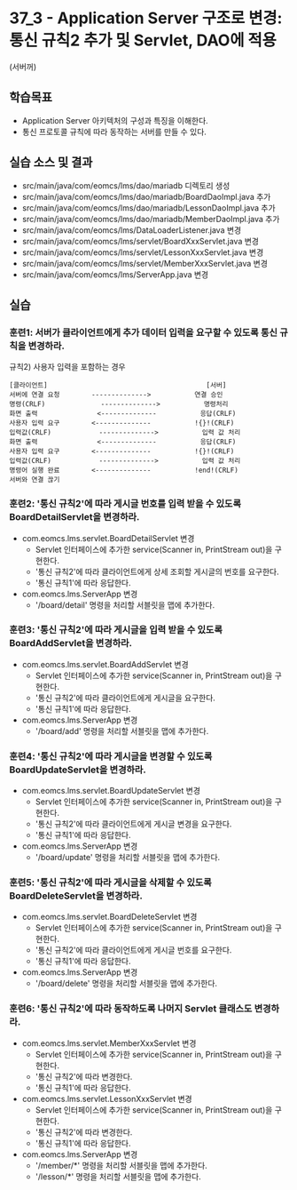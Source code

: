 # 37_3 - Application Server 구조로 변경: 통신 규칙2 추가 및 Servlet, DAO에 적용 
(서버꺼)

## 학습목표

- Application Server 아키텍처의 구성과 특징을 이해한다.
- 통신 프로토콜 규칙에 따라 동작하는 서버를 만들 수 있다.

## 실습 소스 및 결과

- src/main/java/com/eomcs/lms/dao/mariadb 디렉토리 생성
- src/main/java/com/eomcs/lms/dao/mariadb/BoardDaoImpl.java 추가
- src/main/java/com/eomcs/lms/dao/mariadb/LessonDaoImpl.java 추가
- src/main/java/com/eomcs/lms/dao/mariadb/MemberDaoImpl.java 추가
- src/main/java/com/eomcs/lms/DataLoaderListener.java 변경
- src/main/java/com/eomcs/lms/servlet/BoardXxxServlet.java 변경
- src/main/java/com/eomcs/lms/servlet/LessonXxxServlet.java 변경
- src/main/java/com/eomcs/lms/servlet/MemberXxxServlet.java 변경
- src/main/java/com/eomcs/lms/ServerApp.java 변경

## 실습  

### 훈련1: 서버가 클라이언트에게 추가 데이터 입력을 요구할 수 있도록 통신 규칙을 변경하라. 
규칙2) 사용자 입력을 포함하는 경우
```
[클라이언트]                                        [서버]
서버에 연결 요청        -------------->           연결 승인
명령(CRLF)              -------------->           명령처리
화면 출력               <--------------           응답(CRLF)
사용자 입력 요구        <--------------           !{}!(CRLF)
입력값(CRLF)            -------------->           입력 값 처리
화면 출력               <--------------           응답(CRLF)
사용자 입력 요구        <--------------           !{}!(CRLF)
입력값(CRLF)            -------------->           입력 값 처리
명령어 실행 완료        <--------------           !end!(CRLF)
서버와 연결 끊기
```

### 훈련2: '통신 규칙2'에 따라 게시글 번호를 입력 받을 수 있도록 BoardDetailServlet을 변경하라. 

- com.eomcs.lms.servlet.BoardDetailServlet 변경
  - Servlet 인터페이스에 추가한 service(Scanner in, PrintStream out)을 구현한다.
  - '통신 규칙2'에 따라 클라이언트에게 상세 조회할 게시글의 번호를 요구한다.
  - '통신 규칙1'에 따라 응답한다.
- com.eomcs.lms.ServerApp 변경
  - '/board/detail' 명령을 처리할 서블릿을 맵에 추가한다.

### 훈련3: '통신 규칙2'에 따라 게시글을 입력 받을 수 있도록 BoardAddServlet을 변경하라. 

- com.eomcs.lms.servlet.BoardAddServlet 변경
  - Servlet 인터페이스에 추가한 service(Scanner in, PrintStream out)을 구현한다.
  - '통신 규칙2'에 따라 클라이언트에게 게시글을 요구한다.
  - '통신 규칙1'에 따라 응답한다.
- com.eomcs.lms.ServerApp 변경
  - '/board/add' 명령을 처리할 서블릿을 맵에 추가한다.

### 훈련4: '통신 규칙2'에 따라 게시글을 변경할 수 있도록 BoardUpdateServlet을 변경하라. 

- com.eomcs.lms.servlet.BoardUpdateServlet 변경
  - Servlet 인터페이스에 추가한 service(Scanner in, PrintStream out)을 구현한다.
  - '통신 규칙2'에 따라 클라이언트에게 게시글 변경을 요구한다.
  - '통신 규칙1'에 따라 응답한다.
- com.eomcs.lms.ServerApp 변경
  - '/board/update' 명령을 처리할 서블릿을 맵에 추가한다.
  
  
### 훈련5: '통신 규칙2'에 따라 게시글을 삭제할 수 있도록 BoardDeleteServlet을 변경하라. 

- com.eomcs.lms.servlet.BoardDeleteServlet 변경
  - Servlet 인터페이스에 추가한 service(Scanner in, PrintStream out)을 구현한다.
  - '통신 규칙2'에 따라 클라이언트에게 게시글 번호를 요구한다.
  - '통신 규칙1'에 따라 응답한다.
- com.eomcs.lms.ServerApp 변경
  - '/board/delete' 명령을 처리할 서블릿을 맵에 추가한다.
  
### 훈련6: '통신 규칙2'에 따라 동작하도록 나머지 Servlet 클래스도 변경하라. 

- com.eomcs.lms.servlet.MemberXxxServlet 변경
  - Servlet 인터페이스에 추가한 service(Scanner in, PrintStream out)을 구현한다.
  - '통신 규칙2'에 따라 변경한다.
  - '통신 규칙1'에 따라 응답한다.
- com.eomcs.lms.servlet.LessonXxxServlet 변경
  - Servlet 인터페이스에 추가한 service(Scanner in, PrintStream out)을 구현한다.
  - '통신 규칙2'에 따라 변경한다.
  - '통신 규칙1'에 따라 응답한다.
- com.eomcs.lms.ServerApp 변경
  - '/member/*' 명령을 처리할 서블릿을 맵에 추가한다.
  - '/lesson/*' 명령을 처리할 서블릿을 맵에 추가한다.
  
  
  
